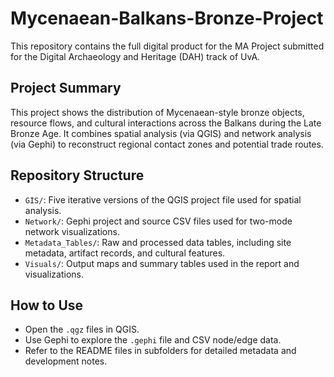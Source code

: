 # Mycenaean-Balkans-Bronze-Project

This repository contains the full digital product for the MA Project submitted for the Digital Archaeology and Heritage (DAH) track of UvA.

## Project Summary

This project shows the distribution of Mycenaean-style bronze objects, resource flows, and cultural interactions across the Balkans during the Late Bronze Age. It combines spatial analysis (via QGIS) and network analysis (via Gephi) to reconstruct regional contact zones and potential trade routes.

## Repository Structure

- `GIS/`: Five iterative versions of the QGIS project file used for spatial analysis.
- `Network/`: Gephi project and source CSV files used for two-mode network visualizations.
- `Metadata_Tables/`: Raw and processed data tables, including site metadata, artifact records, and cultural features.
- `Visuals/`: Output maps and summary tables used in the report and visualizations.

## How to Use

- Open the `.qgz` files in QGIS.
- Use Gephi to explore the `.gephi` file and CSV node/edge data.
- Refer to the README files in subfolders for detailed metadata and development notes.
